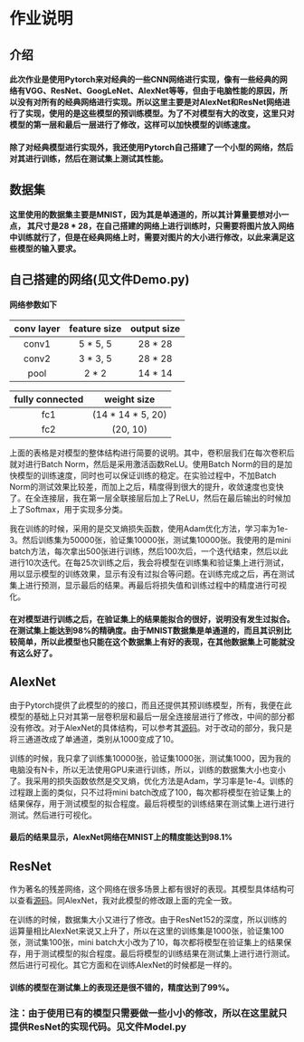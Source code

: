 ﻿# 作业说明


## 介绍
#### 此次作业是使用Pytorch来对经典的一些CNN网络进行实现，像有一些经典的网络有VGG、ResNet、GoogLeNet、AlexNet等等，但由于电脑性能的原因，所以没有对所有的经典网络进行实现。所以这里主要是对AlexNet和ResNet网络进行了实现，使用的是这些模型的预训练模型。为了不对模型有大的改变，这里只对模型的第一层和最后一层进行了修改，这样可以加快模型的训练速度。 ####

#### 除了对经典模型进行实现外，我还使用Pytorch自己搭建了一个小型的网络，然后对其进行训练，然后在测试集上测试其性能。 ####

## 数据集
#### 这里使用的数据集主要是MNIST，因为其是单通道的，所以其计算量要想对小一点， 其尺寸是28 * 28，在自己搭建的网络上进行训练时，只需要将图片放入网络中训练就行了，但是在经典网络上时，需要对图片的大小进行修改，以此来满足这些模型的输入要求。 ####

## 自己搭建的网络(见文件Demo.py)
#### 网络参数如下 ####
|conv layer|feature size|output size|
|:--------:|:----------:|:---------:|
|conv1|5 * 5, 5|28 * 28|
|conv2|3 * 3, 5|28 * 28|
|pool|2 * 2| 14 * 14|

|fully connected| weight size |
|:------------:|:-----------:|
|fc1|(14 * 14 * 5, 20)|
|fc2|(20, 10)|

上面的表格是对模型的整体结构进行简要的说明。其中，卷积层我们在每次卷积后就对进行Batch Norm，然后是采用激活函数ReLU。使用Batch Norm的目的是加快模型的训练速度，同时也可以保证训练的稳定。在实验过程中，不加Batch Norm的测试效果比较差，而加上之后，精度得到很大的提升，收敛速度也变快了。在全连接层，我在第一层全联接层后加上了ReLU，然后在最后输出的时候加上了Softmax，用于实现多分类。

我在训练的时候，采用的是交叉熵损失函数，使用Adam优化方法，学习率为1e-3。然后训练集为50000张，验证集10000张，测试集10000张。我使用的是mini batch方法，每次拿出500张进行训练，然后100次后，一个迭代结束，然后以此进行10次迭代。在每25次训练之后，我会将模型在训练集和验证集上进行测试，用以显示模型的训练效果，显示有没有过拟合等问题。在训练完成之后，再在测试集上进行预测，显示最后的结果。再最后将损失值和训练过程中的精度进行可视化。

#### 在对模型进行训练之后，在验证集上的结果能拟合的很好，说明没有发生过拟合。在测试集上能达到98%的精确度。由于MNIST数据集是单通道的，而且其识别比较简单，所以此模型也只能在这个数据集上有好的表现，在其他数据集上可能就没有这么好了。

## AlexNet
由于Pytorch提供了此模型的的接口，而且还提供其预训练模型，所有，我便在此模型的基础上只对其第一层卷积层和最后一层全连接层进行了修改，中间的部分都没有修改。对于AlexNet的具体结构，可以参考其[源码][1]。对于改动的部分，我只是将三通道改成了单通道，类别从1000变成了10。

训练的时候，我只拿了训练集10000张，验证集1000张，测试集1000，因为我的电脑没有N卡，所以无法使用GPU来进行训练，所以，训练的数据集大小也变小了。我采用的损失函数依然是交叉熵，优化方法是Adam，学习率是1e-4。训练的过程跟上面的类似，只不过将mini batch改成了100，每次都将模型在验证集上的结果保存，用于测试模型的拟合程度。最后将模型的训练结果在测试集上进行进行测试。然后进行可视化。

#### 最后的结果显示，AlexNet网络在MNIST上的精度能达到98.1%

## ResNet
作为著名的残差网络，这个网络在很多场景上都有很好的表现。其模型具体结构可以查看[源码][2]。同AlexNet，我对此模型的修改跟上面的完全一致。

在训练的时候，数据集大小又进行了修改。由于ResNet152的深度，所以训练的运算量相比AlexNet来说又上升了，所以在这里的训练集是1000张，验证集100张，测试集100张，mini batch大小改为了10，每次都将模型在验证集上的结果保存，用于测试模型的拟合程度。最后将模型的训练结果在测试集上进行进行测试。然后进行可视化。其它方面和在训练AlexNet的时候都是一样的。

#### 训练的模型在测试集上的表现还是很不错的，精度达到了99%。
### 注：由于使用已有的模型只需要做一些小小的修改，所以在这里就只提供ResNet的实现代码。见文件Model.py

[1]: https://pytorch.org/docs/stable/_modules/torchvision/models/alexnet.html#alexnet
[2]: https://pytorch.org/docs/stable/_modules/torchvision/models/resnet.html#resnet18